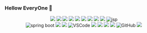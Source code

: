 ### Hellow EveryOne 👋

<div align="center">
	<img src="https://img.shields.io/badge/Java-007396?style=flat&logo=Java&logoColor=white" />
	<img src="https://img.shields.io/badge/HTML5-E34F26?style=flat&logo=HTML5&logoColor=white" />
	<img src="https://img.shields.io/badge/CSS3-1572B6?style=flat&logo=CSS3&logoColor=white" />
 	<img src="https://img.shields.io/badge/React-61DAFB?style=flat&logo=React&logoColor=white"/>
	<img src="https://img.shields.io/badge/jQuery-0769AD?style=flat&logo=jquery&logoColor=white"/>
	<img src="https://img.shields.io/badge/TypeScript-3178C6?style=flat&logo=typescript&logoColor=white"/>
	<img src="https://img.shields.io/badge/Spring-6DB33F?style=flat&logo=spring&logoColor=white"/>
	<img src="https://img.shields.io/badge/SpringBoot-6DB33F?style=flat&logo=springboot&logoColor=white"/>
	<img src="https://img.shields.io/badge/MySQL-4479A1?style=flat&logo=mysql&logoColor=white"/>
	<img alt="jsp" src="https://img.shields.io/badge/JSP-FFFFFF?style=flat&logo=OpenJDK&logoColor=black"/>
</div>


<div align="center">
	<img alt="spring boot" src="https://img.shields.io/badge/Spring_Boot-6DB33F?style=flat-square&logo=Spring-Boot&logoColor=white" />
	<img src="https://img.shields.io/badge/NaverCloud-03C75A?style=flat&logo=naver&logoColor=white" />
	<img src="https://img.shields.io/badge/Tomcat-F8DC75?style=flat&logo=apachetomcat&logoColor=white" />
	<img alt="VSCode" src="https://img.shields.io/badge/VSCode-007ACC?style=flat-square&logo=Visual-Studio-Code&logoColor=white" />
	<img src="https://img.shields.io/badge/Intellij IDEA-000000?style=flat&logo=intellijidea&logoColor=white" />
	<img src="https://img.shields.io/badge/Eclipse IDE-2C2255?style=flat&logo=eclipseide&logoColor=white" />
	<img src="https://img.shields.io/badge/Gradle-02303A?style=flat&logo=gradle&logoColor=white" />
	<img src="https://img.shields.io/badge/Git-F05032?style=flat&logo=git&logoColor=white" />
	<img alt="GitHub" src="https://img.shields.io/badge/GitHub-181717?style=flat-square&logo=GitHub&logoColor=white" />
	<img src="https://img.shields.io/badge/Linux-FCC624?style=flat&logo=linux&logoColor=white" />
	
</div>
